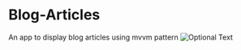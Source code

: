 # Blog-Articles
An app to display blog articles using mvvm pattern
![Optional Text](../master/Blogs.png)
